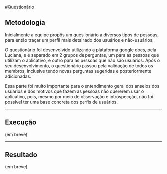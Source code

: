 #Questionário
## Metodologia
Inicialmente a equipe propôs um questionário a diversos tipos de pessoas, para então traçar um perfil mais detalhado dos usuários e não-usuários.

O questionário foi desenvolvido utilizando a plataforma google docs, pela Luciana, e é separado em 2 grupos de perguntas, um para as pessoas que utilizam o aplicativo, e outro para as pessoas que não são usuários. Após o seu desenvolvimento, o questionário passou pela validação de todos os membros, inclusive tendo novas perguntas sugeridas e posteriormente adicionadas.

Essa parte foi muito importante para o entendimento geral dos anseios dos usuários e dos motivos que fazem as pessoas não quererem usar o aplicativo, pois, mesmo por meio de observação e introspecção, não foi possível ter uma base concreta dos perfis de usuários.

---

## Execução

(em breve)

---

## Resultado

(em breve)
